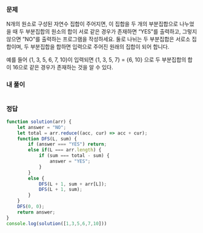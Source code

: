 ### 문제

N개의 원소로 구성된 자연수 집합이 주어지면, 이 집합을 두 개의 부분집합으로 나누었을 때 두 부분집합의 원소의 합이 서로 같은 경우가 존재하면 “YES"를 출력하고, 그렇지 않으면 ”NO"를 출력하는 프로그램을 작성하세요.
둘로 나뉘는 두 부분집합은 서로소 집합이며, 두 부분집합을 합하면 입력으로 주어진 원래의 집합이 되어 합니다.

예를 들어 {1, 3, 5, 6, 7, 10}이 입력되면 {1, 3, 5, 7} = {6, 10} 으로 두 부분집합의 합이 16으로 같은 경우가 존재하는 것을 알 수 있다.

### 내 풀이
```js

```

### 정답
```js
function solution(arr) {
    let answer = "NO";
    let total = arr.reduce((acc, cur) => acc + cur);
    function DFS(L, sum) {
        if (answer === "YES") return;
        else if(L === arr.length) {
            if (sum === total - sum) {
                answer = "YES";
            }
        }
        else {
            DFS(L + 1, sum + arr[L]); 
            DFS(L + 1, sum);
        }
    }
    DFS(0, 0);
    return answer;
}
console.log(solution([1,3,5,6,7,10]))
```
